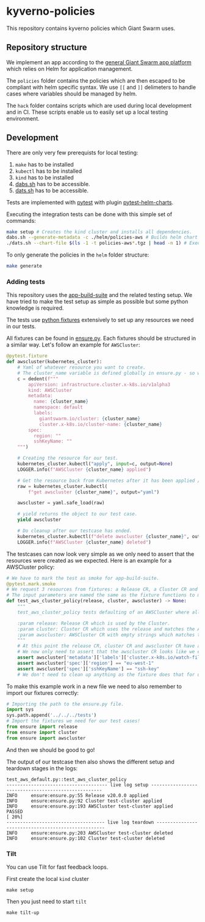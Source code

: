 # kyverno-policies

This repository contains kyverno policies which Giant Swarm uses.

## Repository structure

We implement an app according to the [general Giant Swarm app platform](https://docs.giantswarm.io/app-platform/) which relies on Helm for application management.

The `policies` folder contains the policies which are then escaped to be compliant with helm specific syntax.
We use `[[` and  `]]` delimeters to handle cases where variables should be managed by helm.

The `hack` folder contains scripts which are used during local development and in CI.
These scripts enable us to easily set up a local testing environment.

## Development

There are only very few prerequists for local testing:
1. `make` has to be installed
2. `kubectl` has to be installed
3. `kind` has to be installed
4. [dabs.sh](https://raw.githubusercontent.com/giantswarm/app-build-suite/v1.0.4/dabs.sh) has to be accessible.
5. [dats.sh](https://raw.githubusercontent.com/giantswarm/app-test-suite/v0.1.4/dats.sh) has to be accessible.

Tests are implemented with [pytest](https://docs.pytest.org) with plugin [pytest-helm-charts](https://github.com/giantswarm/pytest-helm-charts).

Executing the integration tests can be done with this simple set of commands:
```bash
make setup # Creates the kind cluster and installs all dependencies.
dabs.sh --generate-metadata -c ./helm/policies-aws # Builds helm chart archive to be tested.
./dats.sh --chart-file $(ls -1 -t policies-aws*.tgz | head -n 1) # Executes the tests related to the AWS policies against the kind cluster.
```

To only generate the policies in the `helm` folder structure:
```bash
make generate
```

### Adding tests

This repository uses the [app-build-suite](https://github.com/giantswarm/app-build-suite/) and the related testing setup.
We have tried to make the test setup as simple as possible but some python knowledge is required.

The tests use [python fixtures](https://docs.pytest.org/en/6.2.x/fixture.html) extensively to set up any resources we need in our tests.

All fixtures can be found in [ensure.py](https://github.com/giantswarm/kyverno-policies/blob/main/helm/tests/ensure.py).
Each fixtures should be structured in a similar way. Let's follow an example for `AWSCluster`:
```python
@pytest.fixture
def awscluster(kubernetes_cluster):
    # Yaml of whatever resource you want to create.
    # The cluster_name variable is defined globally in ensure.py - so we always reuse the same names.
    c = dedent(f"""
        apiVersion: infrastructure.cluster.x-k8s.io/v1alpha3
        kind: AWSCluster
        metadata:
          name: {cluster_name}
          namespace: default
          labels:
            giantswarm.io/cluster: {cluster_name}
            cluster.x-k8s.io/cluster-name: {cluster_name}
        spec:
          region: ""
          sshKeyName: ""
    """)

    # Creating the resource for our test.
    kubernetes_cluster.kubectl("apply", input=c, output=None)
    LOGGER.info(f"AWSCluster {cluster_name} applied")

    # Get the resource back from Kubernetes after it has been applied / defaulted.
    raw = kubernetes_cluster.kubectl(
        f"get awscluster {cluster_name}", output="yaml")

    awscluster = yaml.safe_load(raw)

    # yield returns the object to our test case.
    yield awscluster

    # Do cleanup after our testcase has ended.
    kubernetes_cluster.kubectl(f"delete awscluster {cluster_name}", output=None)
    LOGGER.info(f"AWSCluster {cluster_name} deleted")
```

The testcases can now look very simple as we only need to assert that the resources were created as we expected.
Here is an example for a AWSCluster policy:
```python
# We have to mark the test as smoke for app-build-suite.
@pytest.mark.smoke
# We request 3 resources from fixtures: a Release CR, a Cluster CR and an AWSCluster CR.
# The input parameters are named the same as the fixture functions to make it work.
def test_aws_cluster_policy(release, cluster, awscluster) -> None:
    """
    test_aws_cluster_policy tests defaulting of an AWSCluster where all required values are empty strings.

    :param release: Release CR which is used by the Cluster.
    :param cluster: Cluster CR which uses the release and matches the AWSCluster.
    :param awscluster: AWSCluster CR with empty strings which matches the Cluster CR.
    """
    # At this point the release CR, cluster CR and awscluster CR have all been created in our KIND setup.
    # We now only need to assert that the awscluster CR looks like we expect it to!
    assert awscluster['metadata']['labels']['cluster.x-k8s.io/watch-filter'] == ensure.watch_label
    assert awscluster['spec']['region'] == "eu-west-1"
    assert awscluster['spec']['sshKeyName'] == "ssh-key"
    # We don't need to clean up anything as the fixture does that for us already!
```
To make this example work in a new file we need to also remember to import our fixtures correctly:
```python
# Importing the path to the ensure.py file.
import sys
sys.path.append('../../../tests')
# Import the fixtures we need for our test cases!
from ensure import release
from ensure import cluster
from ensure import awscluster
```
And then we should be good to go!

The output of our testcase then also shows the different setup and teardown stages in the logs:
```
test_aws_default.py::test_aws_cluster_policy
------------------------------------- live log setup ----------------------------------------------------
INFO     ensure:ensure.py:55 Release v20.0.0 applied
INFO     ensure:ensure.py:92 Cluster test-cluster applied
INFO     ensure:ensure.py:193 AWSCluster test-cluster applied
PASSED                                                                                              [ 20%]
------------------------------------ live log teardown ---------------------------------------------------
INFO     ensure:ensure.py:203 AWSCluster test-cluster deleted
INFO     ensure:ensure.py:102 Cluster test-cluster deleted
```

### Tilt
You can use Tilt for fast feedback loops.

First create the local `kind` cluster
```shell
make setup
```

Then you just need to start `tilt`
```shell
make tilt-up
```
